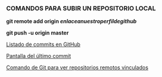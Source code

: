 ### COMANDOS PARA SUBIR UN REPOSITORIO LOCAL

**git remote add origin _enlaceanuestroperfildegithub_**

**git push -u origin master**

[Listado de commits en GitHub](https://i.imgur.com/pB4r21B.png)

[Pantalla del último commit](https://i.imgur.com/cptaBEe.png)

[Comando de Git para ver repositorios remotos vinculados](https://i.imgur.com/VSkKlau.png)
